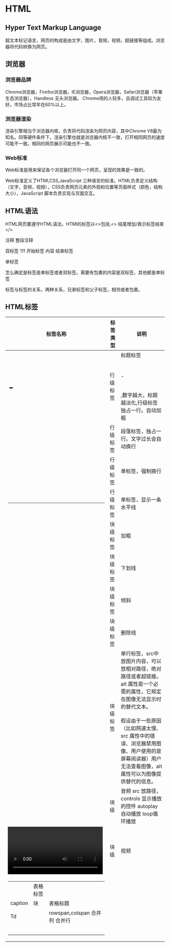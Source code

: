 # HTML

## Hyper Text Markup Language 

超文本标记语言，网页的构成是由文字，图片，音频，视频，超链接等组成。浏览器将代码转换为网页。

## 浏览器

### 浏览器品牌

Chrome浏览器，Firefox浏览器，IE浏览器，Opera浏览器，Safari浏览器（苹果生态浏览器），Handless 无头浏览器。 Chrome用的人较多，且调试工具较为友好。市场占比常年在60%以上。

### 浏览器渲染

渲染引擎相当于浏览器内核，负责将代码渲染为网页内容，其中Chrome V8最为知名。同等硬件条件下，渲染引擎也就是浏览器内核不一致，打开相同网页的速度可能不一致。相同的网页展示可能也不一致。

### Web标准

Web标准是用来保证各个浏览器打开同一个网页，呈现的效果是一致的。

Web标准定义了HTMl,CSS,JavaScript 三种语言的标准。HTML负责定义结构（文字，音频，视频），CSS负责网页元素的外观和位置等页面样式（颜色，结构大小），JavaScript 脚本负责实现与页面交互。

## HTML语法

HTML网页要遵守HTML语法，HTMl的标签以<>包括,<> 结尾增加/表示标签结束</>

注释 <!--  这里是注释-->整段注释 

双标签 <h>111</h>  开始标签 内容 结束标签

单标签 </br>

怎么确定是标签是单标签或者双标签，需要有包裹的内容是双标签，其他都是单标签

标签与标签的关系，两种关系，兄弟标签和父子标签，相邻或者包裹。

## HTML标签

| 标签名称  | 标签类型 | 说明                                                         |
| --------- | -------- | ------------------------------------------------------------ |
| <h1>-<h6> | 行级标签 | 标题标签<h1></h1> -<h6></h6> ,数字越大，标题越淡化,行级标签独占一行。自动加粗 |
| <p>       | 行级标签 | 段落标签，独占一行。文字过长会自动换行                       |
| <br>      | 行级标签 | 单标签，强制换行                                             |
| <hr>      | 行级标签 | 单标签，显示一条水平线                                       |
| <strong>  | 块级标签 | 加粗                                                         |
| <ins>     | 块级标签 | 下划线                                                       |
| <em>      | 块级标签 | 倾斜                                                         |
| <del>     | 块级标签 | 删除线                                                       |
| <img>     | 块级标签 | 单行标签，src中放图片内容，可以放相对路径，绝对路径或者超链接。alt 属性是一个必需的属性，它规定在图像无法显示时的替代文本。<br/><br/>假设由于一些原因（比如网速太慢、src 属性中的错误、浏览器禁用图像、用户使用的是屏幕阅读器）用户无法查看图像，alt 属性可以为图像提供替代的信息。 |
| <audio>   | 块级     | 音频 src 放路径， controls 显示播放的控件 autoplay 自动播放 loop循环播放 |
| <video>   | 块级     | 视频                                                         |
| <table>   |          | 表格标签                                                     |
| caption   | 块       | 表格标题                                                     |
| Td        |          | rowspan,colspan 合并列 合并行                                |
|           |          |                                                              |
|           |          |                                                              |
|           |          |                                                              |
|           |          |                                                              |
|           |          |                                                              |

